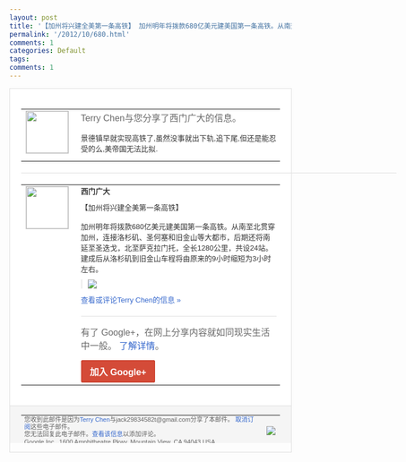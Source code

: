```yaml
---
layout: post
title: '【加州将兴建全美第一条高铁】 加州明年将拨款680亿美元建美国第一条高铁。从南至...'
permalink: '/2012/10/680.html'
comments: 1
categories: Default
tags: 
comments: 1
---
```

<div style="border:solid 1px #dfdfdf;color:#686868;font:13px Arial"><div style="background-color:#fff;padding:20px;"><table cellpadding="0" cellspacing="0"><tr><td style="padding-right:15px;vertical-align:top"><a href="https://plus.google.com/_/notifications/emlink?emrecipient=110200756825219614165&amp;emid=CJivx77dm7MCFcsDTAodKmMAAA&amp;path=%2F108643996575278738906&amp;dt=1351153087539&amp;uob=8"><img height="75" src="https://lh3.googleusercontent.com/-KKRGTyJ5Bl0/AAAAAAAAAAI/AAAAAAAAEEY/jllxqER5dCk/s75-c-k-a/photo.jpg" style="border:solid 1px #cccccc;" width="75"/></a></td><td style="width:578px;color:#333;font:13px Arial;vertical-align:top"><div style="color:#686868;font:16px Arial;padding-bottom:15px">Terry Chen与您分享了西门广大的信息。</div><div style="padding-bottom:10px">景德镇早就实现高铁了,虽然没事就出下轨,<wbr/>追下尾,但还是能忍受的么,美帝国无法比拟<wbr/>.</div></td></tr></table><div style="margin:20px 0;border-bottom:solid 1px #dfdfdf;width:670px"></div><table cellpadding="0" cellspacing="0"><tr><td style="padding-right:15px;vertical-align:top"><a href="https://plus.google.com/_/notifications/emlink?emrecipient=110200756825219614165&amp;emid=CJivx77dm7MCFcsDTAodKmMAAA&amp;path=%2F113983222510474795292&amp;dt=1351153087539&amp;uob=8"><img height="75" src="https://lh5.googleusercontent.com/-vPEjDLjfjz4/AAAAAAAAAAI/AAAAAAABAPQ/E0234Jopp_Y/s75-c-k-a/photo.jpg" style="border:solid 1px #cccccc;" width="75"/></a></td><td style="width:578px;color:#333;font:13px Arial;vertical-align:top"><div style="font-weight:bold;padding-bottom:10px">西门广大</div><div style="padding-bottom:10px">【加州将兴建全美第一条高铁】<br/><br/>加州明年将拨<wbr/>款680亿美元建美国第一条高铁。从南至北<wbr/>贯穿加州，连接洛杉矶、圣何塞和旧金山等大<wbr/>都市，后期还将南延至圣迭戈，北至萨克拉门<wbr/>托，全长1280公里，共设24站。建成后<wbr/>从洛杉矶到旧金山车程将由原来的9小时缩短<wbr/>为3小时左右。</div><div style="margin-bottom:10px;padding-left:10px; border-left:2px solid #EAEAEA"><span style="margin-right:5px"><a href="https://plus.google.com/_/notifications/emlink?emrecipient=110200756825219614165&amp;emid=CJivx77dm7MCFcsDTAodKmMAAA&amp;path=%2F108643996575278738906%2Fposts%2FNdNAQuuiLXw%3Fgpinv%3DAMIXal_OkaEvGl6qqjgM9xvBzHFYC-f1pW0CpaittioeuW7iQJ14aPaMm1FRF54m3h6Ipfx8AraP_R5rxF3KqzTJGoc727UQr9MuBDHewhvyGtWJKZF83E8&amp;dt=1351153087539&amp;uob=8" style="color:#3366CC;text-decoration:none;"><img border="0" src="https://lh4.googleusercontent.com/-FpcYz8fqrc4/UIjs0EdbRaI/AAAAAAABCQQ/umoJFrhQu0E/w160/85bdc80bjw1dy64578qn8j.jpg" style="max-height:200px;max-width:275px"/></a></span></div><a href="https://plus.google.com/_/notifications/emlink?emrecipient=110200756825219614165&amp;emid=CJivx77dm7MCFcsDTAodKmMAAA&amp;path=%2F108643996575278738906%2Fposts%2FNdNAQuuiLXw%3Fgpinv%3DAMIXal_OkaEvGl6qqjgM9xvBzHFYC-f1pW0CpaittioeuW7iQJ14aPaMm1FRF54m3h6Ipfx8AraP_R5rxF3KqzTJGoc727UQr9MuBDHewhvyGtWJKZF83E8&amp;dt=1351153087539&amp;uob=8" style="color:#3366CC;text-decoration:none">查看或评论Terry Chen的信息 »</a><div style="margin-top:20px;border-top:solid 1px #dfdfdf"><div style="padding:15px 0;color:#686868;font:16px Arial">有了 Google+，在网上分享内容就如同现实生活中一般。 <a href="http://www.google.com/+/learnmore/" style="color:#3366CC;text-decoration:none">了解详情</a>。</div><a href="https://plus.google.com/_/notifications/emlink?emrecipient=110200756825219614165&amp;emid=CJivx77dm7MCFcsDTAodKmMAAA&amp;path=%2F%3Fgpinv%3DAMIXal_OkaEvGl6qqjgM9xvBzHFYC-f1pW0CpaittioeuW7iQJ14aPaMm1FRF54m3h6Ipfx8AraP_R5rxF3KqzTJGoc727UQr9MuBDHewhvyGtWJKZF83E8&amp;dt=1351153087539&amp;uob=8" style="display:inline-block;padding:7px 15px;background-color:#d44b38; color:#fff;font-size:16px; font-weight:bold;border-radius:2px;-webkit-border-radius:2px; -moz-border-radius:2px;border:solid 1px #c43b28; white-space:nowrap;text-decoration:none">加入 Google+</a></div></td></tr></table></div><div style="border-top:solid 1px #dfdfdf;padding:0 20px; background-color:#f5f5f5"><table cellpadding="0" cellspacing="0" style="height:50px"><tbody><tr><td style="vertical-align:middle;width:100%; color:#636363;font:11px Arial; line-height:120%">您收到此邮件是因为<a href="https://plus.google.com/_/notifications/emlink?emrecipient=110200756825219614165&amp;emid=CJivx77dm7MCFcsDTAodKmMAAA&amp;path=%2F108643996575278738906%3Fgpinv%3DAMIXal_OkaEvGl6qqjgM9xvBzHFYC-f1pW0CpaittioeuW7iQJ14aPaMm1FRF54m3h6Ipfx8AraP_R5rxF3KqzTJGoc727UQr9MuBDHewhvyGtWJKZF83E8&amp;dt=1351153087539&amp;uob=8" style="color:#3366CC;text-decoration:none">Terry Chen</a>与jack29834582t@gmail.com分享了本邮件。 <a href="https://plus.google.com/_/notifications/emlink?emrecipient=110200756825219614165&amp;emid=CJivx77dm7MCFcsDTAodKmMAAA&amp;path=%2F_%2Fnonplus%2Femailsettings%3Fgpinv%3DAMIXal_OkaEvGl6qqjgM9xvBzHFYC-f1pW0CpaittioeuW7iQJ14aPaMm1FRF54m3h6Ipfx8AraP_R5rxF3KqzTJGoc727UQr9MuBDHewhvyGtWJKZF83E8%26est%3DADH5u8WgVrec308GfqcW8uDUg_cCAK4wRzCdNfhn1umwfwRWlbC4ZGMbiUzpTZom5xphE2Sts3eAyI7mSECjp2VjPKCJW0cMn_Hgr2YIbP-7VD1yhCdN8ApxO1_DU7Ns1ZWUVMn23KMYuYj5tCRWs4AifxXDusDjVg&amp;dt=1351153087539&amp;uob=8" style="color:#3366CC;text-decoration:none">取消订阅</a>这些电子邮件。<br/>您无法回复此电子邮件。<a href="https://plus.google.com/_/notifications/emlink?emrecipient=110200756825219614165&amp;emid=CJivx77dm7MCFcsDTAodKmMAAA&amp;path=%2F108643996575278738906%2Fposts%2FNdNAQuuiLXw%3Fgpinv%3DAMIXal_OkaEvGl6qqjgM9xvBzHFYC-f1pW0CpaittioeuW7iQJ14aPaMm1FRF54m3h6Ipfx8AraP_R5rxF3KqzTJGoc727UQr9MuBDHewhvyGtWJKZF83E8&amp;dt=1351153087539&amp;uob=8" style="color:#3366CC;text-decoration:none">查看该信息</a>以添加评论。<br/>Google Inc., 1600 Amphitheatre Pkwy, Mountain View, CA 94043 USA<br/></td><td><img src="https://ssl.gstatic.com/s2/oz/images/notifications/logo/google-plus-6617a72bb36cc548861652780c9e6ff1.png"/></td></tr></tbody></table></div></div>
